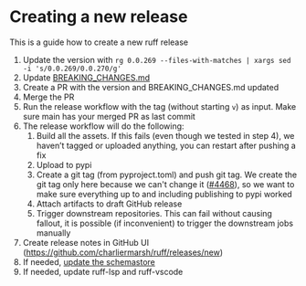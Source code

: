 # Creating a new release

This is a guide how to create a new ruff release

1. Update the version with `rg 0.0.269 --files-with-matches | xargs sed -i 's/0.0.269/0.0.270/g'`
2. Update [BREAKING_CHANGES.md](BREAKING_CHANGES.md)
3. Create a PR with the version and BREAKING_CHANGES.md updated
4. Merge the PR
5. Run the release workflow with the tag (without starting `v`) as input. Make sure main has your merged PR as last commit
6. The release workflow will do the following:
   1. Build all the assets. If this fails (even though we tested in step 4), we haven’t tagged or uploaded anything, you can restart after pushing a fix
   2. Upload to pypi
   3. Create a git tag (from pyproject.toml) and push git tag. We create the git tag only here because we can't change it ([#4468](https://github.com/charliermarsh/ruff/issues/4468)), so we want to make sure everything up to and including publishing to pypi worked
   4. Attach artifacts to draft GitHub release
   5. Trigger downstream repositories. This can fail without causing fallout, it is possible (if inconvenient) to trigger the downstream jobs manually
7. Create release notes in GitHub UI (https://github.com/charliermarsh/ruff/releases/new)
8. If needed, [update the schemastore](https://github.com/charliermarsh/ruff/blob/main/scripts/update_schemastore.py)
9. If needed, update ruff-lsp and ruff-vscode
